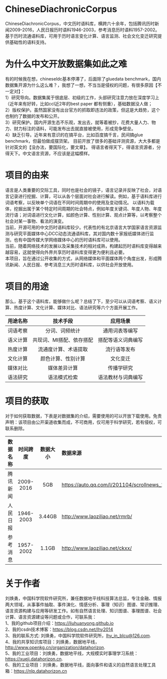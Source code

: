# ChineseDiachronicCorpus
ChineseDiachronicCorpus，中文历时语料库，横跨六十余年，包括腾讯历时新闻2009-2016，人民日报历时语料1946-2003，参考消息历时语料1957-2002。基于历时流通语料库，可用于历时语言变化计算、语言监测、社会文化变迁研究提供基础性的语料支持。

# 为什么中文开放数据集如此之难
有的时候我在想，chineseldc基本停滞了，后面除了gluedata benchmark，国内数据集开源为什么这么难？，我想了一想，不当当是侵权的问题，有很多原因【不一定对】：  
1）研究导向。数据集属于很底层、初级的工作，头部研究注意力放在深度学习上（近年来有好转，比如ccl近2年的best paper 都有侧重），基础数据没人做；    
2）版权保护。虽然国家没有出台官方的抓取即违法的政策，但这是大趋势，这个也制约了数据的发布和公开。  
3）研究保护。国内开源生态不乐观，发出去，就等着被抄，花费大量人力、物力、财力标注的语料，可能发布出去就直接被使用，形成竞争壁垒。   
4）缺乏引导。近年来有意识的在搞平台，比如百度搞千言，民间搞glue benchmark，但最怕做成摆货架。 目前开放了很多的基础评测资源，大大多都是针对英文的【没办法，要国际化，要文章】。 
得语言者得天下，得语言资源者，分得天下。中文语言资源，不应该是这幅模样。  

# 项目的由来
语言是人类重要的交际工具，同时也是社会的镜子，语言记录并反映了社会，对语言记录进行挖掘、计算，可以从各个层面对社会进行解读。例如，基于语料库进行词语考察，以反映单个词语在不同时间周期中的使用及变动情况。  以语料为载体，挖掘出属于某个特定时间周期的社会特点，例如年度关键词、年度人物、年度流行语；对词语进行文化计算，如颜色计算、性别计算、观点计算等，以考察整个社会对某一事物、看法的演变。  
当前，开源可用的中文历时语料库较少。代表性的有北京语言大学国家语言资源监测与研究平面媒体中心DCC动态流通语料库，其对国内数十家报纸媒体进行监测，也有中国传媒大学网络媒体中心的历时语料库可以使用。  
当前，随着网络技术的发展以及采集技术的相对成熟，构建起历时语料库变得越来越容易，这就使得向外界共享历时语料库变得更为便利且必要。  
本项目，旨在通过公开收集的方式，从网络媒体和平面媒体两个角度出发，形成腾讯新闻、人民日报、参考消息三大历时语料库，以供社会开放使用。  

# 项目的用途

那么，基于这个语料库，能够做什么呢？总结了下，至少可以从词语考察、语义计算、热度计算、文化计算、媒体对比、语法研究等六个方面开展工作。  

| 用途名称| 技术手段| 应用场景|
| :--- | :---: | :---: |
| 词语考察|分词、词频统计| 通用词表等编写| 
| 语义计算| 共现词、MI搭配、依存搭配| 搭配等语义词典编写| 
| 热度计算| 流通度计算、术语提取 | 流行语等发布| 
| 文化计算| 颜色计算、性别计算| 文化变迁|
| 媒体对比|媒体差异计算| 传播学研究| 
| 语法研究| 语法模式检索| 语法教材与词典编写| 


# 项目的获取

对于如何获取数据，下表是对数据集的介绍，需要使用的可以开放下载使用。免责声明：该项目由公开渠道收集而成，不可商用，仅可用于科学研究，若有侵权，可联系删除。  

| 数据名称 | 时间跨度 | 数据大小  |数据来源 |数据获取 |
| :--- | :---: | :---: | :--- |  :---|
| 腾讯新闻 | 2009-2016 | 5GB| https://auto.qq.com/l/201104/scrollnews_15.htm |申请使用 |
| 人民日报 | 1946-2003 | 3.44GB | http://www.laoziliao.net/rmrb/ |申请使用  |
| 参考消息 | 1957-2002 | 1.1GB | http://www.laoziliao.net/ckxx/ |申请使用 |


# 关于作者
刘焕勇，中国科学院软件研究所，兼任数据地平线科技算法总监，专注金融、情报两大领域，从事事件抽取、事件演化、情感分析、事理（知识）图谱、常识推理、语言资源构建与应用等研发工作。如有自然语言处理、知识图谱、事理图谱、社会计算、语言资源建设等问题或合作，可联系我：  
1、我的github项目介绍：https://liuhuanyong.github.io  
2、我的csdn技术博客：https://blog.csdn.net/lhy2014  
3、我的联系方式: 刘焕勇，中国科学院软件研究所，lhy_in_blcu@126.com.  
4、我的共享知识库项目：刘焕勇，数据地平线，http://www.openkg.cn/organization/datahorizon.  
5、我的工业项目：刘焕勇，数据地平线，大规模实时事理学习系统：https://xueji.datahorizon.cn.  
6、我的工业项目：刘焕勇，数据地平线，面向事件和语义的自然语言处理工具箱：https://nlp.datahorizon.cn  
